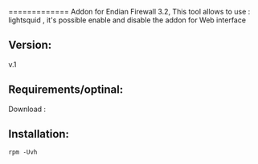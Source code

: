 
=============
Addon for Endian Firewall 3.2, This tool allows to use : lightsquid , it's possible enable and disable the addon for Web interface 

Version:
--------
v.1

Requirements/optinal:
--------
Download :


Installation:
--------
    rpm -Uvh 

    
